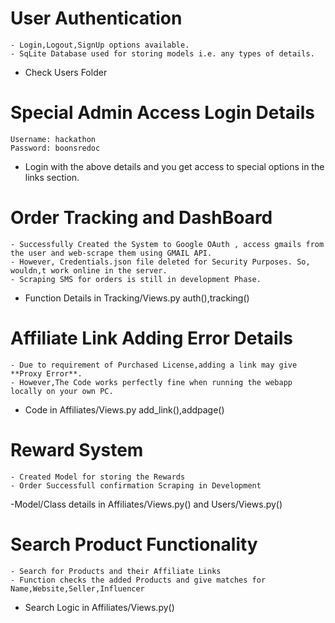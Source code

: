 # User Authentication
    - Login,Logout,SignUp options available.
    - SqLite Database used for storing models i.e. any types of details.
   - Check Users Folder

# Special Admin Access Login Details
    Username: hackathon
    Password: boonsredoc
   - Login with the above details and you get access to special options in the links section.
  
# Order Tracking and DashBoard
    - Successfully Created the System to Google OAuth , access gmails from the user and web-scrape them using GMAIL API.
    - However, Credentials.json file deleted for Security Purposes. So, wouldn,t work online in the server.
    - Scraping SMS for orders is still in development Phase.
   - Function Details in Tracking/Views.py auth(),tracking()
  
# Affiliate Link Adding Error Details
    - Due to requirement of Purchased License,adding a link may give **Proxy Error**. 
    - However,The Code works perfectly fine when running the webapp locally on your own PC.
   - Code in Affiliates/Views.py add_link(),addpage()
  
# Reward System
    - Created Model for storing the Rewards
    - Order Successfull confirmation Scraping in Development
   -Model/Class details in Affiliates/Views.py() and Users/Views.py()
   
# Search Product Functionality
    - Search for Products and their Affiliate Links
    - Function checks the added Products and give matches for Name,Website,Seller,Influencer
   - Search Logic in Affiliates/Views.py()
